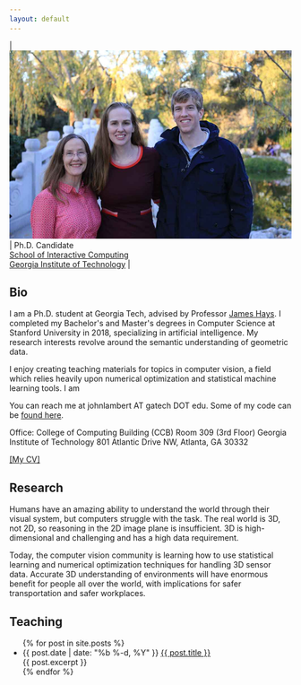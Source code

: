 ```yaml
---
layout: default
---
```


|![](/images/mom_melissa_huntington_small.jpg) | Ph.D. Candidate<br>[School of Interactive Computing](https://www.ic.gatech.edu/)<br>[Georgia Institute of Technology](https://www.gatech.edu/) | 

## Bio

I am a Ph.D. student at Georgia Tech, advised by Professor [James Hays](https://www.cc.gatech.edu/~hays/). I completed my Bachelor's and Master's degrees in Computer Science at Stanford University in 2018, specializing in artificial intelligence.  My research interests revolve around the semantic understanding of geometric data.

I enjoy creating teaching materials for topics in computer vision, a field which relies heavily upon numerical optimization and statistical machine learning tools.  I am 

You can reach me at johnlambert AT gatech DOT edu. Some of my code can be [found here](http://github.com/johnwlambert/).

Office: 
College of Computing Building (CCB) 
Room 309 (3rd Floor)
Georgia Institute of Technology
801 Atlantic Drive NW,
Atlanta, GA 30332

[[My CV]](/assets/cv.pdf)


## Research
Humans have an amazing ability to understand the world through their visual system, but computers struggle with the task. The real world is 3D, not 2D, so reasoning in the 2D image plane is insufficient. 3D is high-dimensional and challenging and has a high data requirement.

Today, the computer vision community is learning how to use statistical learning and numerical optimization techniques for handling 3D sensor data. Accurate 3D understanding of environments will have enormous benefit for people all over the world, with implications for safer transportation and safer workplaces.

## Teaching
<div class="home">
  
  <ul class="posts">
    {% for post in site.posts %}
      <li>
        <span class="post-date">{{ post.date | date: "%b %-d, %Y" }}</span>
        <a class="post-link" href="{{ post.url | prepend: site.baseurl }}">{{ post.title }}</a>
        <br>
        {{ post.excerpt }}
      </li>
    {% endfor %}
  </ul>

</div>